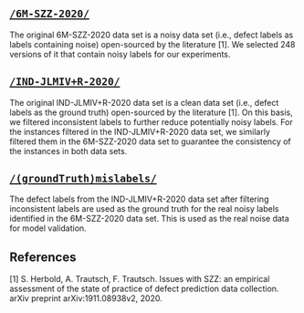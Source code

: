 ## [`/6M-SZZ-2020/`](https://github.com/sticeran/NoiseDetection/tree/main/DataSets/6M-SZZ-2020/)
The original 6M-SZZ-2020 data set is a noisy data set (i.e., defect labels as labels containing noise) open-sourced by the literature [1]. We selected 248 versions of it that contain noisy labels for our experiments.

## [`/IND-JLMIV+R-2020/`](https://github.com/sticeran/NoiseDetection/tree/main/DataSets/IND-JLMIV+R-2020/)
The original IND-JLMIV+R-2020 data set is a clean data set (i.e., defect labels as the ground truth) open-sourced by the literature [1]. On this basis, we filtered inconsistent labels to further reduce potentially noisy labels. For the instances filtered in the IND-JLMIV+R-2020 data set, we similarly filtered them in the 6M-SZZ-2020 data set to guarantee the consistency of the instances in both data sets.

## [`/(groundTruth)mislabels/`](https://github.com/sticeran/NoiseDetection/tree/main/DataSets/(groundTruth)mislabels/)
The defect labels from the IND-JLMIV+R-2020 data set after filtering inconsistent labels are used as the ground truth for the real noisy labels identified in the 6M-SZZ-2020 data set. This is used as the real noise data for model validation.

## References
[1]	S. Herbold, A. Trautsch, F. Trautsch. Issues with SZZ: an empirical assessment of the state of practice of defect prediction data collection. arXiv preprint arXiv:1911.08938v2, 2020.